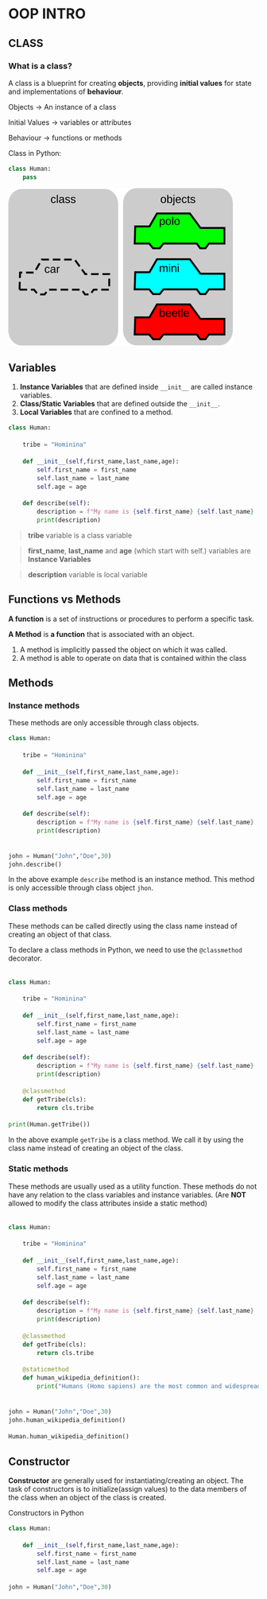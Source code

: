 
# OOP INTRO

## CLASS

### What is a class?

A class is a blueprint for creating **objects**, providing **initial values** for state and implementations of **behaviour**.

Objects -> An instance of a class

Initial Values -> variables or attributes

Behaviour -> functions or methods

Class in Python:
```python
class Human:
    pass
```

![class image](/Project/class_object.svg)

## Variables

1. **Instance Variables** that are defined inside `__init__` are called instance variables.
2. **Class/Static Variables** that are defined outside the `__init__`.
3. **Local Variables** that are confined to a method.
```python
class Human:
    
    tribe = "Hominina"

    def __init__(self,first_name,last_name,age):
        self.first_name = first_name
        self.last_name = last_name
        self.age = age
     
    def describe(self):
        description = f"My name is {self.first_name} {self.last_name}  and I am {self.age} years old."
        print(description)
```
> **tribe** variable is a class variable

> **first_name**, **last_name** and **age** (which start with self.) variables are **Instance Variables**
 
> **description** variable is local variable
> 
## Functions vs Methods

**A function** is a set of instructions or procedures to perform a specific task.

**A Method** is **a function** that is associated with an object.
1. A method is implicitly passed the object on which it was called.
2. A method is able to operate on data that is contained within the class

## Methods

### Instance methods

These methods are only accessible through class objects.

```python
class Human:

    tribe = "Hominina"

    def __init__(self,first_name,last_name,age):
        self.first_name = first_name
        self.last_name = last_name
        self.age = age

    def describe(self):
        description = f"My name is {self.first_name} {self.last_name}  and I am {self.age} years old."
        print(description)


john = Human("John","Doe",30)
john.describe()
```
In the above example `describe` method is an instance method. This method is only accessible through class object `jhon`. 

### Class methods

These methods can be called directly using the class name instead of creating an object of that class.

To declare a class methods in Python, we need to use the `@classmethod` decorator.
```python

class Human:

    tribe = "Hominina"

    def __init__(self,first_name,last_name,age):
        self.first_name = first_name
        self.last_name = last_name
        self.age = age

    def describe(self):
        description = f"My name is {self.first_name} {self.last_name}  and I am {self.age} years old."
        print(description)

    @classmethod
    def getTribe(cls):
        return cls.tribe

print(Human.getTribe())
```
In the above example `getTribe` is a class method. We call it by using the class name instead of creating an object of the class.

### Static methods

These methods are usually used as a utility function. These methods do not have any relation to the class variables and instance variables. (Are **NOT** allowed to modify the class attributes inside a static method)
```python

class Human:

    tribe = "Hominina"

    def __init__(self,first_name,last_name,age):
        self.first_name = first_name
        self.last_name = last_name
        self.age = age

    def describe(self):
        description = f"My name is {self.first_name} {self.last_name}  and I am {self.age} years old."
        print(description)

    @classmethod
    def getTribe(cls):
        return cls.tribe

    @staticmethod
    def human_wikipedia_definition():
        print("Humans (Homo sapiens) are the most common and widespread species of primate in the great ape family Hominidae.")


john = Human("John","Doe",30)
john.human_wikipedia_definition()

Human.human_wikipedia_definition()
```

## Constructor
**Constructor** are generally used for instantiating/creating an object. The task of constructors is to initialize(assign values) to the data members of the class when an object of the class is created.

Constructors in Python

```python
class Human:

    def __init__(self,first_name,last_name,age):
        self.first_name = first_name
        self.last_name = last_name
        self.age = age
        
john = Human("John","Doe",30)
```